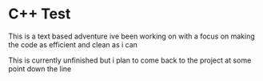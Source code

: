 # C++ Test

This is a text based adventure ive been working on with a focus on making the code as efficient and clean as i can

This is currently unfinished but i plan to come back to the project at some point down the line

